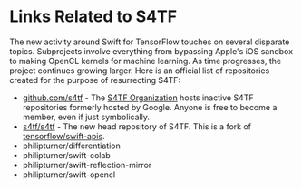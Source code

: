# Links Related to S4TF

The new activity around Swift for TensorFlow touches on several disparate topics. Subprojects involve everything from bypassing Apple's iOS sandbox to making OpenCL kernels for machine learning. As time progresses, the project continues growing larger. Here is an official list of repositories created for the purpose of resurrecting S4TF:

- [github.com/s4tf](https://github.com/s4tf) - The [S4TF Organization](https://github.com/philipturner/s4tf) hosts inactive S4TF repositories formerly hosted by Google. Anyone is free to become a member, even if just symbolically.
- [s4tf/s4tf](https://github.com/s4tf/s4tf) - The new head repository of S4TF. This is a fork of [tensorflow/swift-apis](https://github.com/tensorflow/swift-apis). 
- philipturner/differentiation
- philipturner/swift-colab
- philipturner/swift-reflection-mirror
- philipturner/swift-opencl
